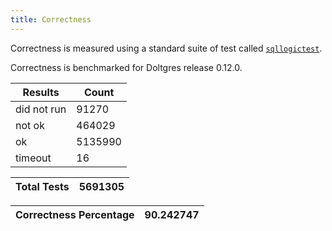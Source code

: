 ```yaml
---
title: Correctness
---
```


Correctness is measured using a standard suite of test called [`sqllogictest`](https://github.com/dolthub/sqllogictest).

Correctness is benchmarked for Doltgres release 0.12.0.

| Results     | Count   |
| ----------- | ------- |
| did not run | 91270   |
| not ok      | 464029  |
| ok          | 5135990 |
| timeout     | 16      |

| Total Tests | 5691305 |
| ----------- | ------- |

| Correctness Percentage | 90.242747 |
| ---------------------- | --------- |

<br/>
